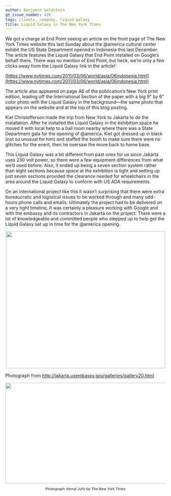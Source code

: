 ```yaml
---
author: Benjamin Goldstein
gh_issue_number: 426
tags: clients, company, liquid-galaxy
title: Liquid Galaxy in The New York Times
---
```


We got a charge at End Point seeing an article on the front page of The New York Times website this last Sunday about the @america cultural center exhibit the US State Department opened in Indonesia this last December. The article features the Liquid Galaxy that End Point installed on Google’s behalf there. There was no mention of End Point, but heck, we’re only a few clicks away from the Liquid Galaxy link in the article!:

[https://www.nytimes.com/2011/03/06/world/asia/06indonesia.html](https://www.nytimes.com/2011/03/06/world/asia/06indonesia.html)

The article also appeared on page A6 of the publication’s New York print edition, leading off the International Section of the paper with a big 9” by 6” color photo with the Liquid Galaxy in the background—​the same photo that appears on the website and at the top of this blog posting.

Kiel Christofferson made the trip from New York to Jakarta to do the installation. After he installed the Liquid Galaxy in the exhibition space he moved it with local help to a ball room nearby where there was a State Department gala for the opening of @america. Kiel got dressed up in black (not so unusual for him) and staffed the booth to make sure there were no glitches for the event, then he oversaw the move back to home base.

This Liquid Galaxy was a bit different from past ones for us since Jakarta uses 230 volt power, so there were a few equipment differences from what we’d used before. Also, it ended up being a seven section system rather than eight sections because space at the exhibition is tight and setting up just seven sections provided the clearance needed for wheelchairs in the area around the Liquid Galaxy to conform with US ADA requirements.

On an international project like this it wasn’t surprising that there were extra bureaucratic and logistical issues to be worked through and many odd-hours phone calls and emails. Ultimately the project had to be delivered on a very tight timeline. It was certainly a pleasure working with Google and with the embassy and its contractors in Jakarta on the project. There were a lot of knowledgeable and committed people who stepped up to help get the Liquid Galaxy set up in time for the @america opening.

<a href="/blog/2011/03/09/liquid-galaxy-in-new-york-times/image-0.jpeg" onblur="try {parent.deselectBloggerImageGracefully();} catch(e) {}"><img alt="" border="0" src="/blog/2011/03/09/liquid-galaxy-in-new-york-times/image-0.jpeg" style="display: block; margin: 0px auto 10px; text-align: center; cursor: pointer; width: 500px; height: 429px;"/></a>

Photograph from http://jakarta.usembassy.gov/galleries/gallery20.html

<p><div style="text-align: center;"><a onblur="try {parent.deselectBloggerImageGracefully();} catch(e) {}" href="https://graphics8.nytimes.com/images/2011/03/06/world/INDONESIA/INDONESIA-articleLarge.jpg"><img style="display: block; margin: 0px auto 10px; text-align: center; cursor: pointer; width: 600px; height: 315px;" src="https://graphics8.nytimes.com/images/2011/03/06/world/INDONESIA/INDONESIA-articleLarge.jpg" alt="" border="0" /></a><span style="font-size:78%;">Photograph: Kemal Jufri for The New York Times<br /></span></div></p>
